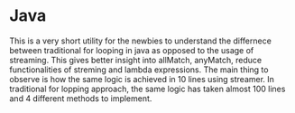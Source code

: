 # Java
This is a very short utility for the newbies to understand the differnece between traditional for looping in java as opposed to the usage of streaming. 
This gives better insight into allMatch, anyMatch, reduce functionalities of streming and lambda expressions. 
The main thing to observe is how the same logic is achieved in 10 lines using streamer. In traditional for lopping approach, the same logic has taken almost 100 lines and 4 different methods to implement. 
